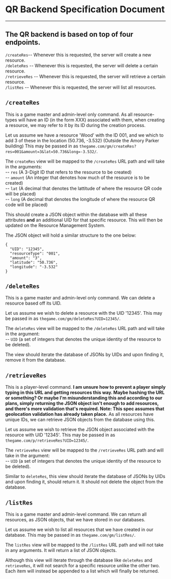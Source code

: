 # QR Backend Specification Document
----
## The QR backend is based on top of **four** endpoints.
`/createRes`-- Whenever this is requested, the server will create a new resource.\
`/deleteRes` -- Whenever this is requested, the server will delete a certain resource.\
`/retrieveRes` -- Whenever this is requested, the server will retrieve a certain resource.\
`/listRes` -- Whenever this is requested, the server will list all resources.

## `/createRes`
This is a game master and admin-level only command. As all resource-types will have an ID (in the form XXX) associated with them, when creating a resource, we may refer to it by its ID during the creation process.

Let us assume we have a resource 'Wood' with the ID 001, and we which to add 3 of these in the location (50.736, -3.532) (Outside the Amory Parker building) This may be passed in as `thegame.com/gm/createRes?res=001&amount=3&lat=50.736&long=-3.532/`.

The `createRes` view will be mapped to the `/createRes` URL path and will take in the arguments:\
-- `res` (A 3-Digit ID that refers to the resource to be created)\
-- `amount` (An integer that denotes how much of the resource is to be created)\
-- `lat` (A decimal that denotes the lattitude of where the resource QR code will be placed)\
-- `long` (A decimal that denotes the longitude of where the resource QR code will be placed)

This should create a JSON object within the database with all these attributes **and** an additional UID for that specific resource. This will then be updated on the Resource Management System.

The JSON object will hold a similar structure to the one below:

```
{
  "UID": "12345",
  "resourceType": "001",
  "amount": "3",
  "latitude": "50.736",
  "longitude": "-3.532"
}
```

## `/deleteRes`
This is a game master and admin-level only command. We can delete a resource based off its UID.

Let us assume we wish to delete a resource with the UID '12345'. This may be passed in as `thegame.com/gm/deleteRes?UID=12345/`.

The `deleteRes` view will be mapped to the `/deleteRes` URL path and will take in the argument:\
-- `UID` (a set of integers that denotes the unique identity of the resource to be deleted).

The view should iterate the database of JSONs by UIDs and upon finding it, remove it from the database.

## `/retrieveRes`
This is a player-level command. **I am unsure how to prevent a player simply typing in this URL and getting resources this way. Maybe hashing the URL or something? Or maybe I'm misunderstanding this and according to our plans, simply returning the JSON object isn't enough to add resources, and there's more validation that's required. Note: This spec assumes that geolocation validation has already taken place.** As all resources have unique IDs, we can retrieve JSON objects from the database using this.

Let us assume we wish to retrieve the JSON object associated with the resource with UID '12345'. This may be passed in as `thegame.com/p/retrieveRes?UID=12345/`.

The `retrieveRes` view will be mapped to the `/retrieveRes` URL path and will take in the argument:\
-- `UID` (a set of integers that denotes the unique identity of the resource to be deleted).

Similar to `deleteRes`, this view should iterate the database of JSONs by UIDs and upon finding it, should return it. It should not delete the object from the database.

## `/listRes`
This is a game master and admin-level command. We can return all resources, as JSON objects, that we have stored in our databases.

Let us assume we wish to list all resources that we have created in our database. This may be passed in as `thegame.com/gm/listRes/`.

The `listRes` view will be mapped to the `/listRes` URL path and will not take in any arguments. It will return a list of JSON objects.

Although this view will iterate through the database like `deleteRes` and `retrieveRes`, it will not search for a specific resource unlike the other two. Each item will instead be appended to a list which will finally be returned.
